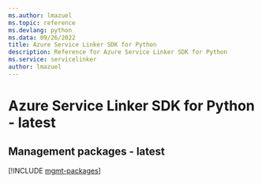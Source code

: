 ```yaml
---
ms.author: lmazuel
ms.topic: reference
ms.devlang: python
ms.data: 09/26/2022
title: Azure Service Linker SDK for Python
description: Reference for Azure Service Linker SDK for Python
ms.service: servicelinker
author: lmazuel
---
```

# Azure Service Linker SDK for Python - latest

## Management packages - latest
[!INCLUDE [mgmt-packages](service-linker-mgmt-index.md)]